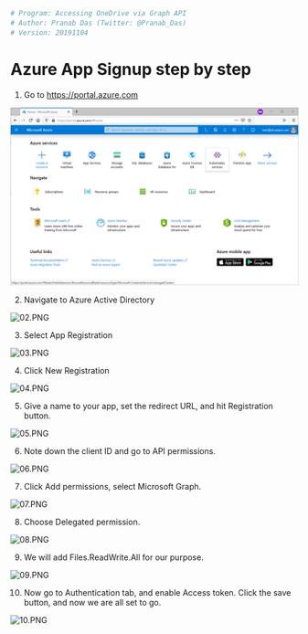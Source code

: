 ```python
# Program: Accessing OneDrive via Graph API
# Author: Pranab Das (Twitter: @Pranab_Das)
# Version: 20191104 
```

# Azure App Signup step by step

1. Go to https://portal.azure.com 

![01.PNG](/resources/01.PNG)

2. Navigate to Azure Active Directory

![02.PNG](02.PNG)


3. Select App Registration

![03.PNG](03.PNG)

4. Click New Registration

![04.PNG](04.PNG)

5. Give a name to your app, set the redirect URL, and hit Registration button. 

![05.PNG](05.PNG)

6. Note down the client ID and go to API permissions. 

![06.PNG](06.PNG)

7. Click Add permissions, select Microsoft Graph. 

![07.PNG](07.PNG)

8. Choose Delegated permission. 

![08.PNG](08.PNG)

9. We will add Files.ReadWrite.All for our purpose. 

![09.PNG](09.PNG)

10. Now go to Authentication tab, and enable Access token. Click the save button, and now we are all set to go.

![10.PNG](10.PNG)


```python

```
